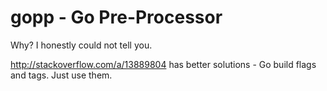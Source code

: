 gopp - Go Pre-Processor
=======================

Why? I honestly could not tell you.

http://stackoverflow.com/a/13889804 has better solutions - Go build flags and
tags. Just use them.
